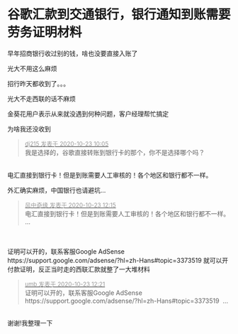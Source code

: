 # 谷歌汇款到交通银行，银行通知到账需要劳务证明材料


早年招商银行收过别的钱，啥也没要直接入账了

光大不用这么麻烦

招行昨天都收到了。。。

光大不走西联的话不麻烦

金葵花用户表示从来就没遇到何种问题，客户经理帮忙搞定

为啥我还没收到<img src="static/image/smiley/yct/002.gif" smilieid="30" border="0" alt="" />

<div class="quote"><blockquote><font size="2"><a href="https://www.hostloc.com/forum.php?mod=redirect&amp;goto=findpost&amp;pid=9339695&amp;ptid=757482" target="_blank"><font color="#999999">dj215 发表于 2020-10-23 10:05</font></a></font><br />
我是选择的，谷歌直接转账到银行卡的那个，你不是选择哪个吗？</blockquote></div><br />
电汇直接到银行卡！但是到账需要人工审核的！各个地区和银行都不一样。<img id="aimg_z5QHr" onclick="zoom(this, this.src, 0, 0, 0)" class="zoom" src="https://cdn.jsdelivr.net/gh/hishis/forum-master/public/images/patch.gif" onmouseover="img_onmouseoverfunc(this)" onload="thumbImg(this)" border="0" alt="" />

外汇确实麻烦，中国银行也请避坑...<img id="aimg_Hd6Q3" onclick="zoom(this, this.src, 0, 0, 0)" class="zoom" src="https://cdn.jsdelivr.net/gh/hishis/forum-master/public/images/patch.gif" onmouseover="img_onmouseoverfunc(this)" onload="thumbImg(this)" border="0" alt="" />

<div class="quote"><blockquote><font size="2"><a href="https://www.hostloc.com/forum.php?mod=redirect&amp;goto=findpost&amp;pid=9340411&amp;ptid=757482" target="_blank"><font color="#999999">风中奇缘 发表于 2020-10-23 12:15</font></a></font><br />
电汇直接到银行卡！但是到账需要人工审核的！各个地区和银行都不一样。 ...</blockquote></div><br />
<br />
证明可以开的，联系客服Google AdSense https://support.google.com/adsense/?hl=zh-Hans#topic=3373519 就可以开付款证明，反正当时走的西联汇款就整了一大堆材料

<div class="quote"><blockquote><font size="2"><a href="https://www.hostloc.com/forum.php?mod=redirect&amp;goto=findpost&amp;pid=9340432&amp;ptid=757482" target="_blank"><font color="#999999">umb 发表于 2020-10-23 12:21</font></a></font><br />
证明可以开的，联系客服Google AdSense https://support.google.com/adsense/?hl=zh-Hans#topic=3373519&nbsp;&nbsp;...</blockquote></div><br />
谢谢!我整理一下<img id="aimg_qz300" onclick="zoom(this, this.src, 0, 0, 0)" class="zoom" src="https://cdn.jsdelivr.net/gh/hishis/forum-master/public/images/patch.gif" onmouseover="img_onmouseoverfunc(this)" onload="thumbImg(this)" border="0" alt="" />
